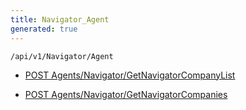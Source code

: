 ```yaml
---
title: Navigator_Agent
generated: true
---
```


```http
/api/v1/Navigator/Agent
```




* [POST Agents/Navigator/GetNavigatorCompanyList](v1NavigatorAgent_GetNavigatorCompanyList.md)

* [POST Agents/Navigator/GetNavigatorCompanies](v1NavigatorAgent_GetNavigatorCompanies.md)